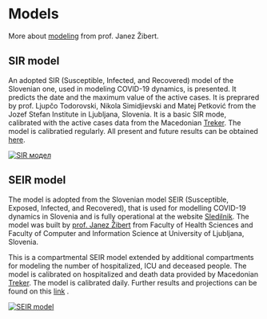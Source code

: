 # Models

More about [modeling](https://content.sciendo.com/view/journals/sjph/59/3/article-p117.xml) from prof. Janez Žibert. 

## SIR model

An adopted SIR (Susceptible, Infected, and Recovered) model of the Slovenian one, used in modeling COVID-19 dynamics, is presented. It predicts the date and the maximum value of the active cases. It is preprared by prof. Ljupčo Todorovski, Nikola Simidjievski and Matej Petković from the Jozef Stefan Institute in Ljubljana, Slovenia. 
It is a basic SIR mode, calibrated with the active cases data from the Macedonian [Treker](https://covid-19.treker.mk/). The model is calibratied regularly. All present and future results can be obtained [here](http://kt.ijs.si/~ljupco/covid-19-sir.mk/report.nb.html).

<a href="http://kt.ijs.si/~ljupco/covid-19-sir.mk/daily_report.png" class="img-link">
<img alt="SIR модел" src="http://kt.ijs.si/~ljupco/covid-19-sir.mk/daily_report.png"></a>


## SEIR model

The model is adopted from the Slovenian model SEIR (Susceptible, Exposed, Infected, and Recovered), that is used for modelling COVID-19 dynamics in Slovenia and is fully operational at the website [Sledilnik](https://covid-19.sledilnik.org/). The model was built by [prof. Janez Žibert](https://pacs.zf.uni-lj.si/janez-zibert/) from Faculty of Health Sciences and Faculty of Computer and Information Science at University of Ljubljana, Slovenia. 

This is a compartmental SEIR model extended by additional compartments for modeling the number of hospitalized, ICU and deceased people. The model is calibrated on hospitalized and death data provided by Macedonian [Treker](https://covid-19.treker.mk/). The model is calibrated daily. Further results and projections can be found on this [link](https://apps.lusy.fri.uni-lj.si/appsR/CoronaMK/) .  

<a href="https://apps.lusy.fri.uni-lj.si/~janezz/last_simulation_MK.png" class="img-link">
<img alt="SEIR model" src="https://apps.lusy.fri.uni-lj.si/~janezz/last_simulation_MK.png"></a>
